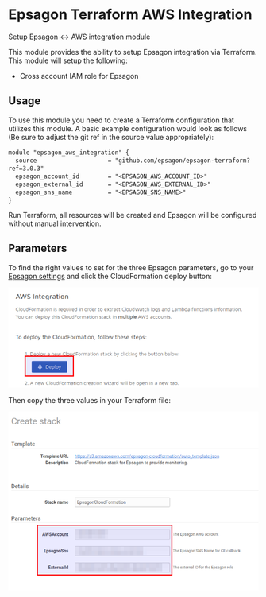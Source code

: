 # Epsagon Terraform AWS Integration

Setup Epsagon <-> AWS integration module

This module provides the ability to setup Epsagon integration via Terraform. This module will setup the following:

- Cross account IAM role for Epsagon

## Usage

To use this module you need to create a Terraform configuration that utilizes this module. A basic example configuration would look as follows (Be sure to adjust the git ref in the source value appropriately):

```hcl
module "epsagon_aws_integration" {
  source                    = "github.com/epsagon/epsagon-terraform?ref=3.0.3"
  epsagon_account_id        = "<EPSAGON_AWS_ACCOUNT_ID>"
  epsagon_external_id       = "<EPSAGON_AWS_EXTERNAL_ID>"
  epsagon_sns_name          = "<EPSAGON_SNS_NAME>"
}
```

Run Terraform, all resources will be created and Epsagon will be configured without manual intervention.

## Parameters

To find the right values to set for the three Epsagon parameters, go to your [Epsagon settings](https://dashboard.epsagon.com/settings/cloudformation) and click the CloudFormation deploy button:

![Epsagon dashboard](./img/epsagon_dashboard.png)

Then copy the three values in your Terraform file:

![CloudFormation parameters](./img/cloudformation_params.png)
